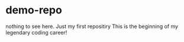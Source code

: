 # demo-repo
nothing to see here. Just my first repositiry
This is the beginning of my legendary coding career!
